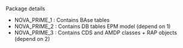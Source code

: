 
Package details 

- NOVA_PRIME_1 : Contains BAse tables 
- NOVA_PRIME_2 : Contains DB tables EPM model (depend on 1)
- NOVA_PRIME_3 : Contains CDS and AMDP classes + RAP objects (depend on 2)
